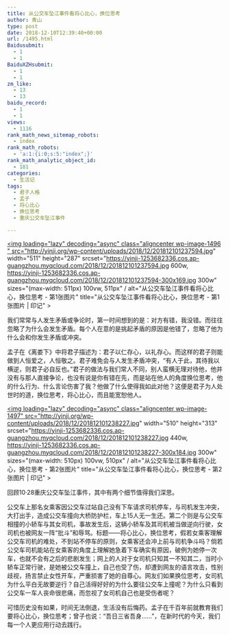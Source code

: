 ```yaml
---
title: 从公交车坠江事件看将心比心，换位思考
author: 青山
type: post
date: 2018-12-10T12:39:40+00:00
url: /1495.html
Baidusubmit:
  - 1
  - 1
BaiduXZHsubmit:
  - 1
  - 1
zm_like:
  - 13
  - 13
baidu_record:
  - 1
  - 1
views:
  - 1116
rank_math_news_sitemap_robots:
  - index
rank_math_robots:
  - 'a:1:{i:0;s:5:"index";}'
rank_math_analytic_object_id:
  - 181
categories:
  - 生活记
tags:
  - 君子人格
  - 孟子
  - 将心比心
  - 换位思考
  - 重庆公交车坠江事件

---
```

<a href="http://yinji.org/wp-content/uploads/2018/12/201812101237594.jpg" loading="lazy" rel="sponsored" data-fancybox="gallery"><img loading="lazy" decoding="async" class="aligncenter wp-image-1496 " src="http://yinji.org/wp-content/uploads/2018/12/201812101237594.jpg" width="511" height="287" srcset="https://yinji-1253682336.cos.ap-guangzhou.myqcloud.com/2018/12/201812101237594.jpg 600w, https://yinji-1253682336.cos.ap-guangzhou.myqcloud.com/2018/12/201812101237594-300x169.jpg 300w" sizes="(max-width: 511px) 100vw, 511px" / alt="从公交车坠江事件看将心比心，换位思考 - 第1张图片" title="从公交车坠江事件看将心比心，换位思考 - 第1张图片 | 印记" ></a>

我们常常与人发生矛盾或争论时，第一时间想到的是：对方有错，我没错。而往往忽略了为什么会发生矛盾。每个人在意的是挑起矛盾的原因是他错了，忽略了他为什么会和你发生矛盾或冲突。

孟子在《离娄下》中将君子描述为：君子以仁存心，以礼存心。而这样的君子则能做到人恒爱之，人恒敬之。君子难免会与人发生矛盾冲突，“有人于此，其待我以横逆，则君子必自反也。”君子的做法与我们常人不同，别人蛮横无理对待他，他并没有与那人直接争论，也没有说是你有错在先，而是站在他人的角度换位思考，他的什么行为、什么言论伤害了我？他做了什么使得我如此对他？这便是君子为人处世时的道，换位思考，将心比心，而且能宽恕他人。

<a href="http://yinji.org/wp-content/uploads/2018/12/201812101238227.jpg" loading="lazy" rel="sponsored" data-fancybox="gallery"><img loading="lazy" decoding="async" class="aligncenter wp-image-1497" src="http://yinji.org/wp-content/uploads/2018/12/201812101238227.jpg" width="510" height="313" srcset="https://yinji-1253682336.cos.ap-guangzhou.myqcloud.com/2018/12/201812101238227.jpg 440w, https://yinji-1253682336.cos.ap-guangzhou.myqcloud.com/2018/12/201812101238227-300x184.jpg 300w" sizes="(max-width: 510px) 100vw, 510px" / alt="从公交车坠江事件看将心比心，换位思考 - 第2张图片" title="从公交车坠江事件看将心比心，换位思考 - 第2张图片 | 印记" ></a>

回顾10·28重庆公交车坠江事件，其中有两个细节值得我们深思。

公交车上那名女乘客因公交车过站自己没有下车请求司机停车，与司机发生冲突，大打出手，造成公交车撞向大桥防护栏，车上15人无一生还。第二个则是与公交车相撞的小轿车与其女司机，事故发生后，这辆小轿车及其司机被当做逆向行驶，女司机也被网友一阵“批斗”和辱骂。标题——将心比心，换位思考，假若女乘客理解公交车司机的难处，不到站不停车的原则，女乘客还会冲上前与司机争斗吗？倘若公交车司机能站在女乘客的角度上理解她急着下车确实有原因，破例为她停一次车，也就不会有之后的悲剧发生；网上的人对于女司机只知其一不知其二，当时小轿车正常行驶，是她被公交车撞上，自己也受了伤，却遭到网友的语言攻击，性别歧视，扬言禁止女性开车，严重损害了她的自尊心。网友们如果换位思考，女司机为什么平白无故要逆行？自己活得好好的为什么要往公交车上撞呢？为什么只看到公交车一车人丧命很悲痛，而忽视了女司机自己也是受伤者呢？

可惜历史没有如果，时间无法倒退，生活没有后悔药。孟子在千百年前就教育我们要将心比心，换位思考；曾子也说：“吾日三省吾身……”，在新时代的今天，我们每一个人更应用行动去践行。